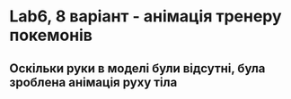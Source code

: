 # Lab6, 8 варіант - анімація тренеру покемонів
## Оскільки руки в моделі були відсутні, була зроблена анімація руху тіла